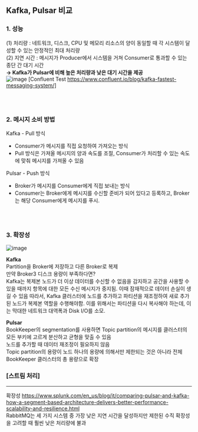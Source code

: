 ## **Kafka, Pulsar 비교**

### **1. 성능**
(1) 처리량 : 네트워크, 디스크, CPU 및 메모리 리소스의 양이 동일할 때 각 시스템이 달성할 수 있는 안정적인 최대 처리량    
(2) 지연 시간 : 메시지가 Producer에서 시스템을 거쳐 Consumer로 통과할 수 있는 종단 간 대기 시간        
**→ Kafka가 Pulsar에 비해 높은 처리량과 낮은 대기 시간을 제공**    
![image](https://user-images.githubusercontent.com/109563345/236927811-d45fac24-d816-45f9-a9a3-aedb8c1561f3.png)
[Confluent Test https://www.confluent.io/blog/kafka-fastest-messaging-system/]    

<br></br>
  
### **2. 메시지 소비 방법**    
Kafka - Pull 방식
- Consumer가 메시지를 직접 요청하여 가져오는 방식
- Pull 방식은 가져올 메시지의 양과 속도를 조절, Consumer가 처리할 수 있는 속도에 맞춰 메시지를 가져올 수 있음

Pulsar - Push 방식
- Broker가 메시지를 Consumer에게 직접 보내는 방식
- Consumer는 Broker에게 메시지를 수신할 준비가 되어 있다고 등록하고, Broker는 해당 Consumer에게 메시지를 푸시.

<br></br>

### **3. 확장성**
![image](https://user-images.githubusercontent.com/109563345/236936598-77872906-c32b-47c5-b2ae-417317a07a0e.png)

**Kafka**    
Partition을 Broker에 저장하고 다른 Broker로 복제        
만약 Broker3 디스크 용량이 부족하다면?    
Kafka는 복제본 노드가 더 이상 데이터를 수신할 수 없음을 감지하고 공간을 사용할 수 있을 때까지 항목에 대한 모든 수신 메시지가 중지됨. 이때 잠재적으로 데이터 손실이 생길 수 있음
따라서, Kafka 클러스터에 노드를 추가하고 파티션을 재조정하여 새로 추가된 노드가 복제본 역할을 수행해야함. 이를 위해서는 파티션을 다시 복사해야 하는데, 이는 막대한 네트워크 대역폭과 Disk I/O를 소모.

**Pulsar**    
BookKeeper의 segmentation를 사용하면 Topic partition의 메시지를 클러스터의 모든 부키에 고르게 분산하고 균형을 맞출 수 있음     
노드를 추가할 때 데이터 재조정이 필요하지 않음    
Topic partition의 용량이 노드 하나의 용량에 의해서만 제한되는 것은 아니라 전체 BookKeeper 클러스터의 총 용량으로 확장    

### **[스트림 처리]**



---
확장성 https://www.splunk.com/en_us/blog/it/comparing-pulsar-and-kafka-how-a-segment-based-architecture-delivers-better-performance-scalability-and-resilience.html    
RabbitMQ는 세 가지 시스템 중 가장 낮은 지연 시간을 달성하지만 제한된 수직 확장성을 고려할 때 훨씬 낮은 처리량에 불과
